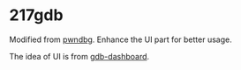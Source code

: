 # 217gdb

Modified from [pwndbg](https://github.com/pwndbg/pwndbg).
Enhance the UI part for better usage.

The idea of UI is from [gdb-dashboard](https://github.com/cyrus-and/gdb-dashboard).
